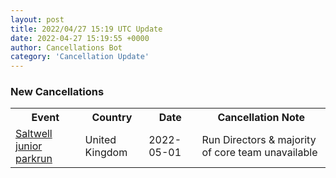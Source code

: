 ```yaml
---
layout: post
title: 2022/04/27 15:19 UTC Update
date: 2022-04-27 15:19:55 +0000
author: Cancellations Bot
category: 'Cancellation Update'
---
```


<h3>New Cancellations</h3>
<div class='hscrollable'>
<table style='width: 100%'>
    <tr>
        <th>Event</th>
        <th>Country</th>
        <th>Date</th>
        <th>Cancellation Note</th>
    </tr>
    <tr>
        <td><a href="https://www.parkrun.org.uk/saltwell-juniors">Saltwell junior parkrun</a></td>
        <td>United Kingdom</td>
        <td>2022-05-01</td>
        <td>Run Directors & majority of core team unavailable</td>
    </tr>
</table>
</div>
